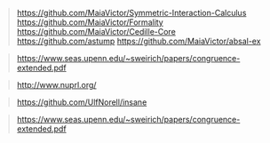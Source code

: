 > https://github.com/MaiaVictor/Symmetric-Interaction-Calculus
> https://github.com/MaiaVictor/Formality
> https://github.com/MaiaVictor/Cedille-Core
> https://github.com/astump
> https://github.com/MaiaVictor/absal-ex

> https://www.seas.upenn.edu/~sweirich/papers/congruence-extended.pdf

> http://www.nuprl.org/

> https://github.com/UlfNorell/insane

> https://www.seas.upenn.edu/~sweirich/papers/congruence-extended.pdf
